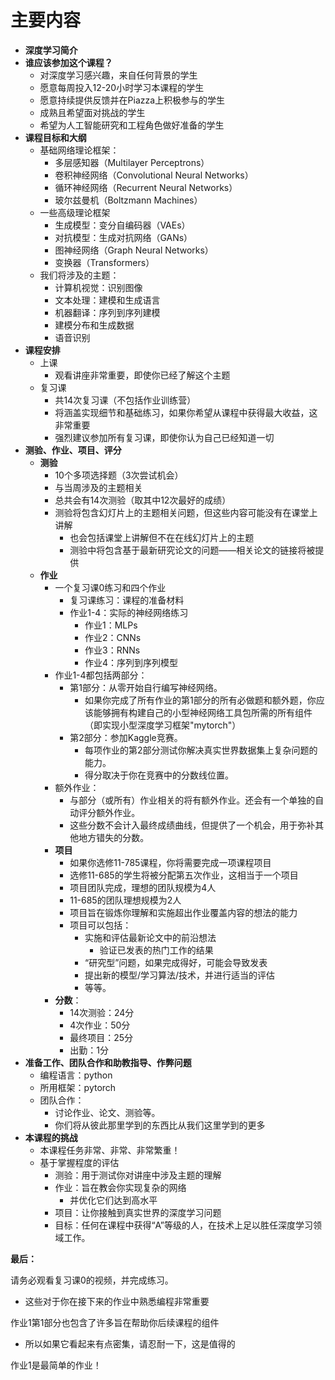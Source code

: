 # 主要内容

- **深度学习简介**
- **谁应该参加这个课程？**
  - 对深度学习感兴趣，来自任何背景的学生
  - 愿意每周投入12-20小时学习本课程的学生
  - 愿意持续提供反馈并在Piazza上积极参与的学生
  - 成熟且希望面对挑战的学生
  - 希望为人工智能研究和工程角色做好准备的学生
- **课程目标和大纲**
  - 基础网络理论框架：
    - 多层感知器（Multilayer Perceptrons）
    - 卷积神经网络（Convolutional Neural Networks）
    - 循环神经网络（Recurrent Neural Networks）
    - 玻尔兹曼机（Boltzmann Machines）
  - 一些高级理论框架
    - 生成模型：变分自编码器（VAEs）
    - 对抗模型：生成对抗网络（GANs）
    - 图神经网络（Graph Neural Networks）
    - 变换器（Transformers）
  - 我们将涉及的主题：
    - 计算机视觉：识别图像
    - 文本处理：建模和生成语言
    - 机器翻译：序列到序列建模
    - 建模分布和生成数据
    - 语音识别
- **课程安排**
  - 上课
    - 观看讲座非常重要，即使你已经了解这个主题
  - 复习课
    - 共14次复习课（不包括作业训练营）
    - 将涵盖实现细节和基础练习，如果你希望从课程中获得最大收益，这非常重要
    - 强烈建议参加所有复习课，即使你认为自己已经知道一切
- **测验、作业、项目、评分**
  - **测验**
    - 10个多项选择题（3次尝试机会）
    - 与当周涉及的主题相关
    - 总共会有14次测验（取其中12次最好的成绩）
    - 测验将包含幻灯片上的主题相关问题，但这些内容可能没有在课堂上讲解
      - 也会包括课堂上讲解但不在在线幻灯片上的主题
      - 测验中将包含基于最新研究论文的问题——相关论文的链接将被提供
  - **作业**
    - 一个复习课0练习和四个作业
      - 复习课练习：课程的准备材料
      - 作业1-4：实际的神经网络练习
        - 作业1：MLPs
        - 作业2：CNNs
        - 作业3：RNNs
        - 作业4：序列到序列模型
    - 作业1-4都包括两部分：
      - 第1部分：从零开始自行编写神经网络。
        - 如果你完成了所有作业的第1部分的所有必做题和额外题，你应该能够拥有构建自己的小型神经网络工具包所需的所有组件（即实现小型深度学习框架"mytorch"）
      - 第2部分：参加Kaggle竞赛。
        - 每项作业的第2部分测试你解决真实世界数据集上复杂问题的能力。
        - 得分取决于你在竞赛中的分数线位置。
    - 额外作业：
      - 与部分（或所有）作业相关的将有额外作业。还会有一个单独的自动评分额外作业。
      - 这些分数不会计入最终成绩曲线，但提供了一个机会，用于弥补其他地方错失的分数。
    - **项目**
      - 如果你选修11-785课程，你将需要完成一项课程项目
      - 选修11-685的学生将被分配第五次作业，这相当于一个项目
      - 项目团队完成，理想的团队规模为4人
      - 11-685的团队理想规模为2人
      - 项目旨在锻炼你理解和实施超出作业覆盖内容的想法的能力
      - 项目可以包括：
        - 实施和评估最新论文中的前沿想法
          - 验证已发表的热门工作的结果
        - “研究型”问题，如果完成得好，可能会导致发表
        - 提出新的模型/学习算法/技术，并进行适当的评估
        - 等等。
    - **分数**：
      - 14次测验：24分
      - 4次作业：50分
      - 最终项目：25分
      - 出勤：1分
- **准备工作、团队合作和助教指导、作弊问题**
  - 编程语言：python
  - 所用框架：pytorch
  - 团队合作：
    - 讨论作业、论文、测验等。
    - 你们将从彼此那里学到的东西比从我们这里学到的更多
- **本课程的挑战**
  - 本课程任务非常、非常、非常繁重！
  - 基于掌握程度的评估
    - 测验：用于测试你对讲座中涉及主题的理解
    - 作业：旨在教会你实现复杂的网络
      - 并优化它们达到高水平
    - 项目：让你接触到真实世界的深度学习问题
    - 目标：任何在课程中获得“A”等级的人，在技术上足以胜任深度学习领域工作。



**最后：**

请务必观看复习课0的视频，并完成练习。

- 这些对于你在接下来的作业中熟悉编程非常重要

作业1第1部分也包含了许多旨在帮助你后续课程的组件

- 所以如果它看起来有点密集，请忍耐一下，这是值得的

作业1是最简单的作业！